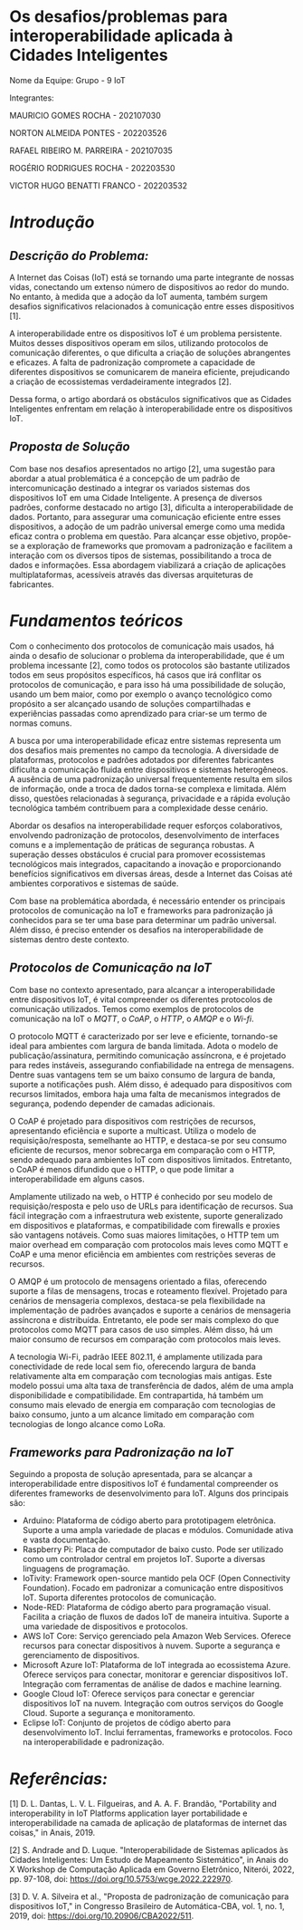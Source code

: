 # Os desafios/problemas para interoperabilidade aplicada à Cidades Inteligentes

Nome da Equipe: Grupo - 9 IoT 

Integrantes:

MAURICIO GOMES ROCHA - 202107030

NORTON ALMEIDA PONTES - 202203526

RAFAEL RIBEIRO M. PARREIRA - 202107035

ROGÉRIO RODRIGUES ROCHA - 202203530

VICTOR HUGO BENATTI FRANCO - 202203532

# *Introdução*
## *Descrição do Problema:*
A Internet das Coisas (IoT) está se tornando uma parte integrante de nossas vidas, conectando um extenso número de dispositivos ao redor do mundo. No entanto, à medida que a adoção da IoT aumenta, também surgem desafios significativos relacionados à comunicação entre esses dispositivos [1]. 

A interoperabilidade entre os dispositivos IoT é um problema persistente. Muitos desses dispositivos operam em silos, utilizando protocolos de comunicação diferentes, o que dificulta a criação de soluções abrangentes e eficazes. A falta de padronização compromete a capacidade de diferentes dispositivos se comunicarem de maneira eficiente, prejudicando a criação de ecossistemas verdadeiramente integrados [2]. 

Dessa forma, o artigo abordará os obstáculos significativos que as Cidades Inteligentes enfrentam em relação à interoperabilidade entre os dispositivos IoT.

## *Proposta de Solução*
Com base nos desafios apresentados no artigo [2], uma sugestão para abordar a atual problemática é a concepção de um padrão de intercomunicação destinado a integrar os variados sistemas dos dispositivos IoT em uma Cidade Inteligente. A presença de diversos padrões, conforme destacado no artigo [3], dificulta a interoperabilidade de dados. Portanto, para assegurar uma comunicação eficiente entre esses dispositivos, a adoção de um padrão universal emerge como uma medida eficaz contra o problema em questão. Para alcançar esse objetivo, propõe-se a exploração de frameworks que promovam a padronização e facilitem a interação com os diversos tipos de sistemas, possibilitando a troca de dados e informações. Essa abordagem viabilizará a criação de aplicações multiplataformas, acessíveis através das diversas arquiteturas de fabricantes.

# *Fundamentos teóricos*
Com o conhecimento dos protocolos de comunicação mais usados, há ainda o desafio de solucionar o problema da interoperabilidade, que é um problema incessante [2], como todos os protocolos são bastante utilizados todos em seus propósitos específicos, há casos que irá conflitar os protocolos de comunicação, e para isso há uma possibilidade de solução, usando um bem maior, como por exemplo o avanço tecnológico como propósito a ser alcançado usando de soluções compartilhadas e experiências passadas como aprendizado para criar-se um termo de normas comuns.

A busca por uma interoperabilidade eficaz entre sistemas representa um dos desafios mais prementes no campo da tecnologia. A diversidade de plataformas, protocolos e padrões adotados por diferentes fabricantes dificulta a comunicação fluida entre dispositivos e sistemas heterogêneos. A ausência de uma padronização universal frequentemente resulta em silos de informação, onde a troca de dados torna-se complexa e limitada. Além disso, questões relacionadas à segurança, privacidade e a rápida evolução tecnológica também contribuem para a complexidade desse cenário.

Abordar os desafios na interoperabilidade requer esforços colaborativos, envolvendo padronização de protocolos, desenvolvimento de interfaces comuns e a implementação de práticas de segurança robustas. A superação desses obstáculos é crucial para promover ecossistemas tecnológicos mais integrados, capacitando a inovação e proporcionando benefícios significativos em diversas áreas, desde a Internet das Coisas até ambientes corporativos e sistemas de saúde.

Com base na problemática abordada, é necessário entender os principais protocolos de comunicação na IoT e frameworks para padronização já conhecidos para se ter uma base para determinar um padrão universal. Além disso, é preciso entender os desafios na interoperabilidade de sistemas dentro deste contexto.

## *Protocolos de Comunicação na IoT*
Com base no contexto apresentado, para alcançar a interoperabilidade entre dispositivos IoT, é vital compreender os diferentes protocolos de comunicação utilizados. Temos como exemplos de protocolos de comunicação na IoT o *MQTT*, o *CoAP*, o *HTTP*, o *AMQP* e o *Wi-fi*.

O protocolo MQTT é caracterizado por ser leve e eficiente, tornando-se ideal para ambientes com largura de banda limitada. Adota o modelo de publicação/assinatura, permitindo comunicação assíncrona, e é projetado para redes instáveis, assegurando confiabilidade na entrega de mensagens. Dentre suas vantagens tem se um baixo consumo de largura de banda, suporte a notificações push. Além disso, é adequado para dispositivos com recursos limitados, embora haja uma falta de mecanismos integrados de segurança, podendo depender de camadas adicionais.

O CoAP é projetado para dispositivos com restrições de recursos, apresentando eficiência e suporte a multicast. Utiliza o modelo de requisição/resposta, semelhante ao HTTP, e destaca-se por seu consumo eficiente de recursos, menor sobrecarga em comparação com o HTTP, sendo adequado para ambientes IoT com dispositivos limitados. Entretanto, o CoAP é menos difundido que o HTTP, o que pode limitar a interoperabilidade em alguns casos.

Amplamente utilizado na web, o HTTP é conhecido por seu modelo de requisição/resposta e pelo uso de URLs para identificação de recursos. Sua fácil integração com a infraestrutura web existente, suporte generalizado em dispositivos e plataformas, e compatibilidade com firewalls e proxies são vantagens notáveis. Como suas maiores limitações, o HTTP tem um maior overhead em comparação com protocolos mais leves como MQTT e CoAP e uma menor eficiência em ambientes com restrições severas de recursos.

O AMQP é um protocolo de mensagens orientado a filas, oferecendo suporte a filas de mensagens, trocas e roteamento flexível. Projetado para cenários de mensageria complexos, destaca-se pela flexibilidade na implementação de padrões avançados e suporte a cenários de mensageria assíncrona e distribuída. Entretanto, ele pode ser mais complexo do que protocolos como MQTT para casos de uso simples. Além disso, há um maior consumo de recursos em comparação com protocolos mais leves.

A tecnologia Wi-Fi, padrão IEEE 802.11, é amplamente utilizada para conectividade de rede local sem fio, oferecendo largura de banda relativamente alta em comparação com tecnologias mais antigas. Este modelo possui uma alta taxa de transferência de dados, além de uma ampla disponibilidade e compatibilidade. Em contrapartida, há também um consumo mais elevado de energia em comparação com tecnologias de baixo consumo, junto a um alcance limitado em comparação com tecnologias de longo alcance como LoRa.

## *Frameworks para Padronização na IoT*
Seguindo a proposta de solução apresentada, para se alcançar a interoperabilidade entre dispositivos IoT é fundamental compreender os diferentes frameworks de desenvolvimento para IoT. Alguns dos principais são:

 - Arduino: Plataforma de código aberto para prototipagem eletrônica. Suporte a uma ampla variedade de placas e módulos. Comunidade ativa e vasta documentação.
 - Raspberry Pi: Placa de computador de baixo custo. Pode ser utilizado como um controlador central em projetos IoT. Suporte a diversas linguagens de programação.
 - IoTivity: Framework open-source mantido pela OCF (Open Connectivity Foundation). Focado em padronizar a comunicação entre dispositivos IoT. Suporta diferentes protocolos de comunicação.
 - Node-RED: Plataforma de código aberto para programação visual. Facilita a criação de fluxos de dados IoT de maneira intuitiva. Suporte a uma variedade de dispositivos e protocolos.
 - AWS IoT Core: Serviço gerenciado pela Amazon Web Services. Oferece recursos para conectar dispositivos à nuvem. Suporte a segurança e gerenciamento de dispositivos.
 - Microsoft Azure IoT: Plataforma de IoT integrada ao ecossistema Azure. Oferece serviços para conectar, monitorar e gerenciar dispositivos IoT. Integração com ferramentas de análise de dados e machine learning.
 - Google Cloud IoT: Oferece serviços para conectar e gerenciar dispositivos IoT na nuvem. Integração com outros serviços do Google Cloud. Suporte a segurança e monitoramento.
 - Eclipse IoT: Conjunto de projetos de código aberto para desenvolvimento IoT. Inclui ferramentas, frameworks e protocolos. Foco na interoperabilidade e padronização.


# *Referências:*
[1] D. L. Dantas, L. V. L. Filgueiras, and A. A. F. Brandão, "Portability and interoperability in IoT Platforms application layer portabilidade e interoperabilidade na camada de aplicação de plataformas de internet das coisas," in Anais, 2019.

[2] S. Andrade and D. Luque. "Interoperabilidade de Sistemas aplicados às Cidades Inteligentes: Um Estudo de Mapeamento Sistemático", in Anais do X Workshop de Computação Aplicada em Governo Eletrônico, Niterói, 2022, pp. 97-108, doi: https://doi.org/10.5753/wcge.2022.222970.

[3] D. V. A. Silveira et al., "Proposta de padronização de comunicação para dispositivos IoT," in Congresso Brasileiro de Automática-CBA, vol. 1, no. 1, 2019, doi: https://doi.org/10.20906/CBA2022/511.

